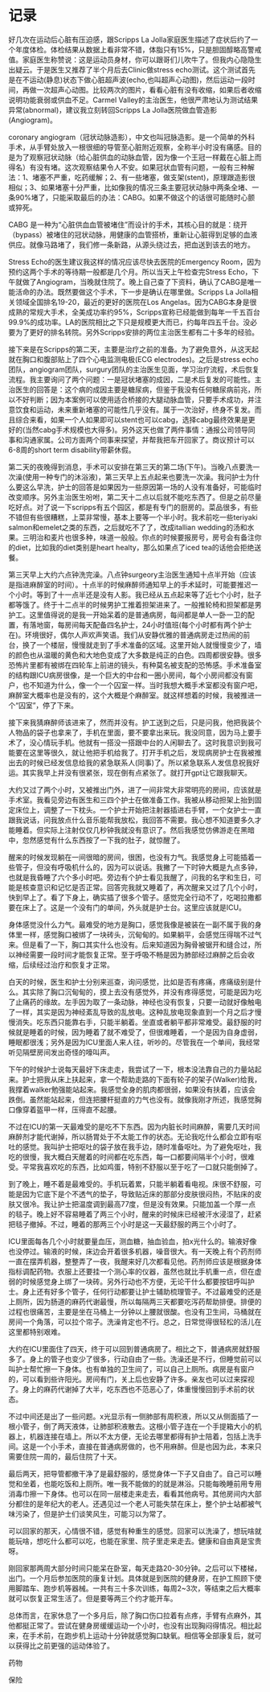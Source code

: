 # 记录
好几次在运动后心脏有压迫感，跟Scripps La Jolla家庭医生描述了症状后约了一个年度体检。体检结果从数据上看非常不错，体脂只有15%，只是胆固醇略高警戒值。家庭医生称赞说：这是运动员身材，你可以跟哥们儿吹牛了。但我内心隐隐生出疑云。于是医生又推荐了半个月后去Clinic做stress echo测试。这个测试首先是在不运动(静息)状态下做心脏超声波(echo,也叫超声心动图)，然后运动一段时间，再做一次超声心动图。比较两次的图片，看看心脏有没有收缩，如果后者收缩说明功能衰弱或供血不足。Carmel Valley的主治医生，他很严肃地认为测试结果异常(abnormal)，建议我立刻转回Scripps La Jolla医院做血管造影(Angiogram)。  

coronary angiogram（冠状动脉造影），中文也叫冠脉造影。是一个简单的外科手术，从手臂处放入一根很细的导管至心脏附近观察，全称半小时没有痛感。目的是为了观察冠状动脉（给心脏供血的动脉血管，因为像一个王冠一样戴在心脏上而得名）有没有堵。这次观察结果令人不安。如果冠状血管有问题，一般有三种解法：1、堵塞不严重，吃药缓解；2、有一些堵塞，做支架(stent)，原理跟造影很相似；3、如果堵塞十分严重，比如像我的情况三条主要冠状动脉中两条全堵、一条90%堵了，只能采取最后的办法：CABG。如果不做这个的话很可能随时心颤或猝死。  

CABG 是一种为“心脏供血血管被堵住”而设计的手术，其核心目的就是：绕开（bypass）被堵住的冠状动脉，用健康的血管搭桥，重新让心脏得到足够的血液供应。就像马路堵了，我们修一条新路，从源头绕过去，把血送到该去的地方。  

Stress Echo的医生建议我这样的情况应该尽快去医院的Emergency Room，因为预约这两个手术的等待期一般都是几个月。所以当天上午检查完Stress Echo，下午就做了Angiogram，当晚就住院了。晚上自己查了下资料，确认了CABG是唯一能活命的办法。既然要做这个手术，下一步是确认在哪里做。Scripps La Jolla相关领域全国排名19-20，最近的更好的医院在Los Angelas。因为CABG本身是很成熟的常规大手术，全美成功率约95%，Scripps宣称已经能做到每年一千五百台99.9%的成功率。LA的医院相比之下只是规模更大而已，约每年四五千台。没必要为了更好的排名转院。另外Scripps安排的两位主治医生都有二十多年的经验。  

接下来是在Scripps的第二天，主要是治疗之前的准备。为了避免意外，从这天起就在胸口和腹部贴上了四个心电监测电极(ECG electrodes)。之后是stress echo团队，angiogram团队，surgury团队的主治医生见面，学习治疗流程，术后恢复流程。我主要询问了两个问题：一是冠状堵塞的成因，二是术后复发的可能性。主治医生的回答是：这个病的成因主要是糖尿病，但鉴于我没有任何糖尿病前兆，所以不好判断；因为本案例可以使用适合桥接的大腿动脉血管，只要手术成功，并注意饮食和运动，未来重新堵塞的可能性几乎没有。属于一次治好，终身不复发。而且综合来看，如果一个人如果即可以stent也可以cabg，选择cabg最终效果是更好的(当然cabg手术规模也大得多)。另外这天也做了两件事情：通报公司领导同事和沟通家属。公司方面两个同事来探望，并帮我把车开回家了。商议预计可以6-8周的short term disability带薪休假。  

第二天的夜晚得到消息，手术可以安排在第三天的第二场(下午)。当晚八点要洗一次澡(使用一种专门的沐浴液)，第三天早上五点起来也要洗一次澡。我问护士为什么要这么早洗，护士的回答是如果因为一些原因第一场的人没有准备好，可能临时改变顺序。另外主治医生吩咐，第二天十二点以后就不能吃东西了。但是之前尽量吃好点。对了说一下scripps有五个园区，都是有专门的厨房的。菜品很多，有些不错但有些很糟糕，上菜非常慢，基本上要等一个半小时。我术前吃一些teriyaki salmon和emelet之类的东西，之后就吃不了了，改成itallian wedding的汤和水果。三明治和麦片也很多种，味道一般般。你点的时候要报房号，房号会有备注你的diet，比如我的diet类别是heart healty，那么如果点了iced tea的话他会拒绝送餐。  

第三天早上大约六点钟洗完澡。八点钟surgeory主治医生通知十点半开始（应该是指进麻醉室的时间）。十点半的时候麻醉师通知早上的手术延时，可能要推迟一个小时。等到了十一点半还是没有人影。我已经从五点起来等了近七个小时，肚子都等饿了。终于十二点半的时候男护工推着担架进来了。一般推轮椅和担架都是男护工。这里值得说的是我一开始呆着的是普通病房，每间都是单人一卧一卫的配置，有落地窗，每房间每天配备四名护士，24小时值班(每个小时都有两个护士在)。环境很好，偶尔人声欢声笑语。我们从安静优雅的普通病房走过热闹的前台，换了一个楼层，慢慢就走到了手术准备的区域。这里开始人就慢慢变少了，墙的颜色也从温暖的黄色和大地色变成了大多数是纯正的白色。四周都很安静。很多恐怖片里都有被绑在四轮车上前进的镜头，有种莫名被支配的恐怖感。手术准备室的结构跟ICU病房很像，是一个巨大的中台和一圈小房间，每个小房间都没有窗户，也不知道为什么，像一个一个囚室一样。当时我想大概手术室都没有窗户吧，麻醉室大概率也是没有的，这个大概是个麻醉室。就这样想着的时候，我被推进一个“囚室”，停了下来。  

接下来我猜麻醉师该进来了，然而并没有。护工送到之后，只是问我，他把我装个人物品的袋子也拿来了，手机在里面，要不要拿出来玩。我没同意，因为马上要手术了，没心情玩手机。他就有一搭没一搭跟中台的人闲聊去了。这时我意识到我可能要在这里等很久，就让他把手机给我了。打开手机之后，发现病房护士在我被推出去的时候已经发信息给我的紧急联系人(同事)了。所以紧急联系人发信息祝我好运。其实我早上并没有很紧张，现在倒有点紧张了。就打开gpt让它跟我聊天。  

大约又过了两个小时，又被推出门外，进了一间非常大非常明亮的房间，应该就是手术室。我看见旁边有医生和三四个护士在做准备工作。我被从移动担架上抬到固定床位上，调整了一下枕头。一个护士开始把注射器插进右手臂，一个女护士一直跟我说话，问我放点什么音乐能帮我放松，我回答不需要。我心想不知道要多久才能睡着。但实际上注射仅仅几秒钟我就没有意识了。然后我感觉仿佛游走在黑暗中，忽然感觉有什么东西按了一下我的肚子，就惊醒了。  

醒来的时候发现躺在一间很暗的房间，很困，也没有力气。我感觉身上可能插着一些管子，但没有呼吸机什么的，因为可以说话。我撇了一下时钟大概是九点多钟，也就是我昏睡了六个多小时吧。旁边有个护士看见我醒了，问我的名字和生日，可能是核查意识和记忆是否正常。回答完我就又睡着了，再次醒来又过了几个小时，快到早上了。看了下身上，确实插了很多个管子。感觉完全行动不了，吃喝拉撒都要在床上了。这是一个没有门的单间，外头就是护士台。这里应该就是ICU。  

身体感觉没什么力气。最难受的地方是胸口，感觉我像是被装在一副不属于我的身体里一样，感觉胸口被绑了一块砖头，沉甸甸的。如果躺平，会感觉压得喘不过气来。但是看了一下，胸口其实什么也没有。后来知道因为胸骨被锯开和缝合过，所以神经需要一段时间才能恢复正常。至于呼吸不畅是因为肺部经过麻醉之后会收缩，后续经过治疗和恢复才正常。  

白天的时候，医生和护士分别来巡查，询问感觉，比如是否有疼痛，疼痛级别是什么。其实除了胸口沉甸甸的，摸上去没有感觉外，并没有疼得感觉，可能是因为吃了止痛药的缘故。左手因为取了一条动脉，神经也没有恢复，只要一动就好像触电了一样，其实是因为神经紊乱导致的乱放电。这种乱放电现象直到一个月之后才慢慢消失。吃东西只能靠右手，只能半躺着。坐直或者躺平都非常难受。最舒服的时候就是睡着的时候，因为睡着了就不难受了，但很难睡着，一个是因为自身虚弱，睡眠都很浅；另外是因为ICU里面人来人往，听吵的。尽管我在一个单间，我经常听见隔壁房间发出奇怪的嚎叫声。  

下午的时候护士说每天最好下床走走，我尝试了一下，根本没法靠自己的力量站起来。护士把我从床上扶起来，拿一个帮助走路的下面有轮子的架子(Walker)给我，我撑着walker勉强能站起来。我感觉全身的肌肉都很弱，如果没有扶着，应该会跌倒。虽然能站起来，但连把腰杆挺直的力气也没有。就像我刚才所述，我感觉胸口像穿着盔甲一样，压得直不起腰。  

不过在ICU的第一天最难受的是吃不下东西。因为内脏长时间麻醉，需要几天时间麻醉剂才能代谢掉，所以肠胃处于不太能工作的状态。无论我吃什么都会立即有呕吐的感觉。我叫护士把呕吐的袋子放在我手边，随时准备呕吐。为了避免呕吐，我吃的很慢，我大概白天醒着的时间都在吃东西，每一口都要间隔半个小时，很难受。平常我喜欢吃的东西，比如鸡蛋，特别不舒服以至于吃了一口就只能倒掉了。  

到了晚上，睡不着是最难受的。手机玩着累，只能半躺着看电视。床很不舒服，可能是因为它底下是个不透气的垫子，导致贴近床的那部分皮肤很闷热，不贴床的皮肤又很冷。我让护士把温度调到最高77度，但是没有效果。只能加盖一个厚一点的毯子。晚上好不容易睡着了两三个小时，醒来的时候床已经被汗水浸湿了，赶紧把毯子撤掉。不过，睡着的那两三个小时是这一天最舒服的两三个小时了。  

ICU里面每各几个小时就要量血压，测血糖，抽血验血，拍x光什么的。输液好像也没停过。输液的时候，床边会开着很多机器，噪音很大。有一天晚上有个药剂师一直在摆弄机器，整整弄了一夜，我醒来好几次都看见他。药剂师应该是根据身体指标调配药物。衣服上还要挂一个测心率的仪器，虽然也就比手机重一点，但在虚弱的时候感觉身上绑了一块砖。另外行动也不方便，无论干什么都要按钮呼叫护士。身上还有好多个管子，任何行动都要让护士辅助梳理管子。不过最难受的还是上厕所，因为肠道的麻药代谢最慢，所以每隔两三天都要吃泻药帮助排便。排便的过程也很痛苦，主要是坐在马桶上一分钟以上腰就很酸。也没有卫生间，马桶就在房间一个角落，可以拉个帘子。洗澡肯定也不行。总之，日常觉得很轻松的活儿在这里都特别艰难。  

大约在ICU里面住了四天，终于可以回到普通病房了。相比之下，普通病房就舒服多了。身上的管子也变少了很多，行动自由了一些。洗澡还是不行，但睡觉前可以叫护士帮忙擦一下身体。也有单独的卫生间了，可以自己上厕所。病房是有窗户的，可以看到些许阳光。房间有门，关上后也安静了许多。亲友也可以过来探视了。身上的麻药代谢掉了大半，吃东西也不范恶心了，体重慢慢回到手术前的状态。  

不过中间还是出了一些问题。x光显示有一侧肺部有周积液，所以又从侧面插了一根小管子，倒了两天液体，让肺部积液散去。这根小管子连在一个手提箱大小的机器上，机器连接在墙上。所以不太方便，无论去哪里都得有护士陪着，包括上洗手间。这是一个小手术，直接在普通病房做的，也不用麻醉。但是也因为此，本来只需要住院一周的，最后住院了十天。  

最后两天，把导管都撤干净了是最舒服的，感觉身体一下子又自由了。自己可以睡觉和坐着，也能吃饭和上厕所。唯一我不能做的的就是淋浴。只能每晚睡前用专用消毒巾擦一下身体。也可以在同一层楼走来走去，看看其他病号。其他房间内大部分都住的是年纪大的老人。还遇见过一个老人可能失禁在床上，整个护士站都被气味污染了，但是护士们谈笑风生，可能习以为常了。  

可以回家的那天，心情很不错，感觉有种重生的感觉。回家可以洗澡了，想玩啥就能玩啥，想吃什么都可以吃，也能在家里、院子里走来走去。健康和自由真是宝贵呀。  

刚回家那两周大部分时间只能呆在卧室，每天走路20-30分钟。之后可以下楼梯，出门。一个月后参加医院的康复计划。具体就是到医院的健身房，在护工照顾下使用脚踏车、跑步机等器械。一共有三十多次训练，每周2~3次，等结束之后大概率就可以恢复正常生活了。但是要等两三个约才能开车。  

总体而言，在家休息了一个多月后，除了胸口伤口拉着有点疼，手臂有点麻外，其他都挺正常了。尝试在健身房缓缓运动一个小时，也没有出现胸闷得情况。相比起来，在手术前，在跑步机上运动十分钟就感觉胸口缺氧。相信等全部康复后，就可以获得比之前更强的运动体验了。  

药物  

保险  





